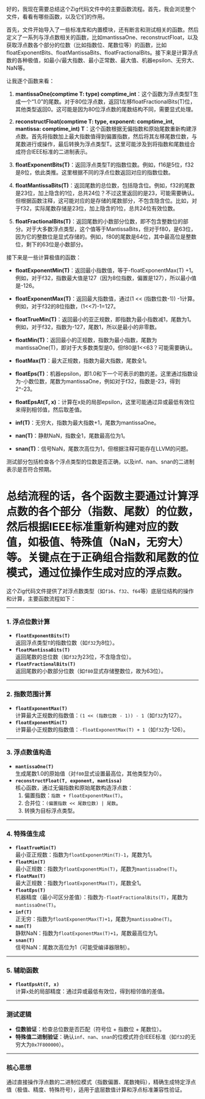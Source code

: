 好的，我现在需要总结这个Zig代码文件中的主要函数流程。首先，我会浏览整个文件，看看有哪些函数，以及它们的作用。

首先，文件开始导入了一些标准库和内置模块，还有断言和测试相关的函数。然后定义了一系列与浮点数相关的函数，比如mantissaOne、reconstructFloat，以及获取浮点数各个部分的位数（比如指数位、尾数位等）的函数，比如floatExponentBits、floatMantissaBits、floatFractionalBits。接下来是计算浮点数的各种极值，如最小/最大指数、最小正常数、最大值、机器epsilon、无穷大、NaN等。

让我逐个函数来看：

1. **mantissaOne(comptime T: type) comptime_int**：这个函数为浮点类型T生成一个“1.0”的尾数。对于80位浮点数，返回1左移floatFractionalBits(T)位，其他类型返回0。这可能是因为80位浮点数的尾数结构不同，需要显式处理。

2. **reconstructFloat(comptime T: type, exponent: comptime_int, mantissa: comptime_int) T**：这个函数根据无偏指数和原始尾数重新构建浮点数。首先将指数加上最大指数值得到偏置指数，然后将其左移尾数位数，与尾数进行或操作，最后转换为浮点类型T。这里可能涉及到将指数和尾数组合成符合IEEE标准的二进制表示。

3. **floatExponentBits(T)**：返回浮点类型T的指数位数。例如，f16是5位，f32是8位，依此类推。这里根据不同的浮点位数返回对应的指数位数。

4. **floatMantissaBits(T)**：返回尾数的总位数，包括隐含位。例如，f32的尾数是23位，加上隐含的1位，总共24位？不过这里返回的是23，可能需要确认。但根据函数注释，这可能对应的是存储的尾数部分，不包含隐含位。比如，对于f32，实际尾数存储是23位，加上隐含的1位，总共24位有效位数。

5. **floatFractionalBits(T)**：返回尾数的小数部分位数，即不包含整数位的部分。对于大多数浮点类型，这个值等于MantissaBits，但对于f80，是63位，因为它的整数位是显式存储的。例如，f80的尾数是64位，其中最高位是整数位，剩下的63位是小数部分。

接下来是一些计算极值的函数：

- **floatExponentMin(T)**：返回最小指数值，等于-floatExponentMax(T) +1。例如，对于f32，指数最大值是127（因为8位指数，偏置是127），所以最小值是-126。

- **floatExponentMax(T)**：返回最大指数值，通过(1 << (指数位数-1)) -1计算。例如，对于f32的8位指数，(1<<7)-1=127。

- **floatTrueMin(T)**：返回最小的亚正规数，即指数为最小指数减1，尾数为1。例如，对于f32，指数为-127，尾数1，所以是最小的非零数。

- **floatMin(T)**：返回最小的正规数，指数为最小指数，尾数为mantissaOne(T)，即对于大多数类型是0，但f80是1<<63？可能需要确认。

- **floatMax(T)**：最大正规数，指数为最大指数，尾数全1。

- **floatEps(T)**：机器epsilon，即1.0和下一个可表示的数的差。这里通过指数设为-小数位数，尾数为mantissaOne，例如对于f32，指数是-23，得到2^-23。

- **floatEpsAt(T, x)**：计算在x处的局部epsilon，这里可能通过异或最低有效位来得到相邻值，然后取差值。

- **inf(T)**：无穷大，指数为最大指数+1，尾数为mantissaOne。

- **nan(T)**：静默NaN，指数全1，尾数最高位为1。

- **snan(T)**：信号NaN，尾数次高位为1，但根据注释可能存在LLVM的问题。

测试部分包括检查各个浮点类型的位数是否正确，以及inf、nan、snan的二进制表示是否符合预期。

总结流程的话，各个函数主要通过计算浮点数的各个部分（指数、尾数）的位数，然后根据IEEE标准重新构建对应的数值，如极值、特殊值（NaN，无穷大）等。关键点在于正确组合指数和尾数的位模式，通过位操作生成对应的浮点数。
================================================
这个Zig代码文件提供了对浮点数类型（如`f16`、`f32`、`f64`等）底层位结构的操作和计算，主要函数流程如下：

---

### **1. 浮点位数计算**
- **`floatExponentBits(T)`**  
  返回浮点类型`T`的指数位数（如`f32`为8位）。
- **`floatMantissaBits(T)`**  
  返回尾数的总位数（如`f32`为23位，不含隐含位）。
- **`floatFractionalBits(T)`**  
  返回尾数的小数部分位数（如`f80`显式存储整数位，故为63位）。

---

### **2. 指数范围计算**
- **`floatExponentMax(T)`**  
  计算最大正规数的指数值：`(1 << (指数位数 - 1)) - 1`（如`f32`为127）。
- **`floatExponentMin(T)`**  
  计算最小正规数的指数值：`-floatExponentMax(T) + 1`（如`f32`为-126）。

---

### **3. 浮点数值构造**
- **`mantissaOne(T)`**  
  生成尾数1.0的原始值（对`f80`显式设置最高位，其他类型为0）。
- **`reconstructFloat(T, exponent, mantissa)`**  
  核心函数，通过无偏指数和原始尾数构造浮点数：  
  1. 偏置指数：`指数 + floatExponentMax(T)`。  
  2. 合并位：`(偏置指数 << 尾数位数) | 尾数`。  
  3. 转换为目标浮点类型。

---

### **4. 特殊值生成**
- **`floatTrueMin(T)`**  
  最小亚正规数：指数为`floatExponentMin(T)-1`，尾数为1。
- **`floatMin(T)`**  
  最小正规数：指数为`floatExponentMin(T)`，尾数为`mantissaOne(T)`。
- **`floatMax(T)`**  
  最大正规数：指数为`floatExponentMax(T)`，尾数全1。
- **`floatEps(T)`**  
  机器精度（最小可区分差值）：指数为`-floatFractionalBits(T)`，尾数为`mantissaOne(T)`。
- **`inf(T)`**  
  正无穷：指数为`floatExponentMax(T)+1`，尾数为`mantissaOne(T)`。
- **`nan(T)`**  
  静默NaN：指数为`floatExponentMax(T)+1`，尾数最高位为1。
- **`snan(T)`**  
  信号NaN：尾数次高位为1（可能受编译器限制）。

---

### **5. 辅助函数**
- **`floatEpsAt(T, x)`**  
  计算`x`处的局部精度：通过异或最低有效位，得到相邻值的差值。

---

### **测试逻辑**
- **位数验证**：检查总位数是否匹配（符号位 + 指数位 + 尾数位）。
- **特殊值二进制验证**：确认`inf`、`nan`、`snan`的位模式符合IEEE标准（如`f32`的无穷大为`0x7F800000`）。

---

### **核心思想**
通过直接操作浮点数的二进制位模式（指数偏置、尾数掩码），精确生成特定浮点值（极值、精度、特殊符号），适用于底层数值计算和浮点标准兼容性验证。